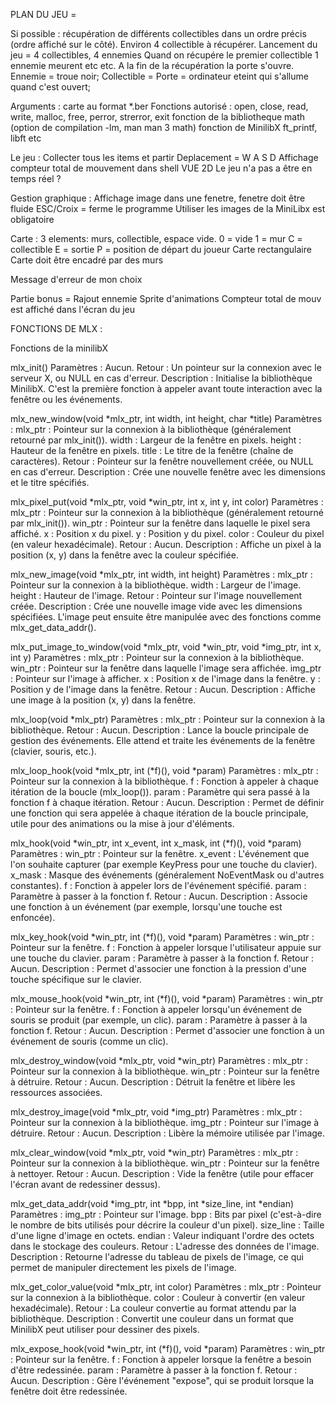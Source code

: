 PLAN DU JEU =


Si possible : récupération de différents collectibles dans un ordre précis (ordre affiché sur le côté).
Environ 4 collectible à récupérer.
Lancement du jeu = 4 collectibles, 4 ennemies
Quand on récupére le premier collectible 1 ennemie meurent etc etc. A la fin de la récupération la porte s'ouvre.
Ennemie = troue noir;
Collectible =
Porte = ordinateur eteint qui s'allume quand c'est ouvert;


Arguments : carte au format *.ber 
Fonctions autorisé :
open, close, read, write, malloc, free, perror, strerror, exit
fonction de la bibliotheque math (option de compilation -lm, man man 3 math)
fonction de MinilibX
ft_printf, libft etc 


Le jeu : 
Collecter tous les items et partir 
Deplacement = W A S D
Affichage compteur total de mouvement dans shell 
VUE 2D 
Le jeu n'a pas a être en temps réel ?

Gestion graphique : 
Affichage image dans une fenetre, fenetre doit être fluide
ESC/Croix = ferme le programme 
Utiliser les images de la MiniLibx est obligatoire 

Carte :
3 elements: murs, collectible, espace vide.
0 = vide
1 = mur
C = collectible
E = sortie
P = position de départ du joueur
Carte rectangulaire 
Carte doit être encadré par des murs

Message d'erreur de mon choix

Partie bonus =
Rajout ennemie 
Sprite d'animations
Compteur total de mouv est affiché dans l'écran du jeu

FONCTIONS DE MLX :

Fonctions de la minilibX

mlx_init()
    Paramètres : Aucun.
    Retour : Un pointeur sur la connexion avec le serveur X, ou NULL en cas d'erreur.
    Description : Initialise la bibliothèque MinilibX. C'est la première fonction à appeler avant toute interaction avec la fenêtre ou les événements.

mlx_new_window(void *mlx_ptr, int width, int height, char *title)
    Paramètres :
        mlx_ptr : Pointeur sur la connexion à la bibliothèque (généralement retourné par mlx_init()).
        width : Largeur de la fenêtre en pixels.
        height : Hauteur de la fenêtre en pixels.
        title : Le titre de la fenêtre (chaîne de caractères).
    Retour : Pointeur sur la fenêtre nouvellement créée, ou NULL en cas d'erreur.
    Description : Crée une nouvelle fenêtre avec les dimensions et le titre spécifiés.

mlx_pixel_put(void *mlx_ptr, void *win_ptr, int x, int y, int color)
    Paramètres :
        mlx_ptr : Pointeur sur la connexion à la bibliothèque (généralement retourné par mlx_init()).
        win_ptr : Pointeur sur la fenêtre dans laquelle le pixel sera affiché.
        x : Position x du pixel.
        y : Position y du pixel.
        color : Couleur du pixel (en valeur hexadécimale).
    Retour : Aucun.
    Description : Affiche un pixel à la position (x, y) dans la fenêtre avec la couleur spécifiée.

mlx_new_image(void *mlx_ptr, int width, int height)
    Paramètres :
        mlx_ptr : Pointeur sur la connexion à la bibliothèque.
        width : Largeur de l'image.
        height : Hauteur de l'image.
    Retour : Pointeur sur l'image nouvellement créée.
    Description : Crée une nouvelle image vide avec les dimensions spécifiées. L'image peut ensuite être manipulée avec des fonctions comme mlx_get_data_addr().

mlx_put_image_to_window(void *mlx_ptr, void *win_ptr, void *img_ptr, int x, int y)
    Paramètres :
        mlx_ptr : Pointeur sur la connexion à la bibliothèque.
        win_ptr : Pointeur sur la fenêtre dans laquelle l'image sera affichée.
        img_ptr : Pointeur sur l'image à afficher.
        x : Position x de l'image dans la fenêtre.
        y : Position y de l'image dans la fenêtre.
    Retour : Aucun.
    Description : Affiche une image à la position (x, y) dans la fenêtre.

mlx_loop(void *mlx_ptr)
    Paramètres :
        mlx_ptr : Pointeur sur la connexion à la bibliothèque.
    Retour : Aucun.
    Description : Lance la boucle principale de gestion des événements. Elle attend et traite les événements de la fenêtre (clavier, souris, etc.).

mlx_loop_hook(void *mlx_ptr, int (*f)(), void *param)
    Paramètres :
        mlx_ptr : Pointeur sur la connexion à la bibliothèque.
        f : Fonction à appeler à chaque itération de la boucle (mlx_loop()).
        param : Paramètre qui sera passé à la fonction f à chaque itération.
    Retour : Aucun.
    Description : Permet de définir une fonction qui sera appelée à chaque itération de la boucle principale, utile pour des animations ou la mise à jour d'éléments.

mlx_hook(void *win_ptr, int x_event, int x_mask, int (*f)(), void *param)
    Paramètres :
        win_ptr : Pointeur sur la fenêtre.
        x_event : L'événement que l'on souhaite capturer (par exemple KeyPress pour une touche du clavier).
        x_mask : Masque des événements (généralement NoEventMask ou d'autres constantes).
        f : Fonction à appeler lors de l'événement spécifié.
        param : Paramètre à passer à la fonction f.
    Retour : Aucun.
    Description : Associe une fonction à un événement (par exemple, lorsqu'une touche est enfoncée).

mlx_key_hook(void *win_ptr, int (*f)(), void *param)
    Paramètres :
        win_ptr : Pointeur sur la fenêtre.
        f : Fonction à appeler lorsque l'utilisateur appuie sur une touche du clavier.
        param : Paramètre à passer à la fonction f.
    Retour : Aucun.
    Description : Permet d'associer une fonction à la pression d'une touche spécifique sur le clavier.

mlx_mouse_hook(void *win_ptr, int (*f)(), void *param)
    Paramètres :
        win_ptr : Pointeur sur la fenêtre.
        f : Fonction à appeler lorsqu'un événement de souris se produit (par exemple, un clic).
        param : Paramètre à passer à la fonction f.
    Retour : Aucun.
    Description : Permet d'associer une fonction à un événement de souris (comme un clic).

mlx_destroy_window(void *mlx_ptr, void *win_ptr)
    Paramètres :
        mlx_ptr : Pointeur sur la connexion à la bibliothèque.
        win_ptr : Pointeur sur la fenêtre à détruire.
    Retour : Aucun.
    Description : Détruit la fenêtre et libère les ressources associées.

mlx_destroy_image(void *mlx_ptr, void *img_ptr)
    Paramètres :
        mlx_ptr : Pointeur sur la connexion à la bibliothèque.
        img_ptr : Pointeur sur l'image à détruire.
    Retour : Aucun.
    Description : Libère la mémoire utilisée par l'image.

mlx_clear_window(void *mlx_ptr, void *win_ptr)
    Paramètres :
        mlx_ptr : Pointeur sur la connexion à la bibliothèque.
        win_ptr : Pointeur sur la fenêtre à nettoyer.
    Retour : Aucun.
    Description : Vide la fenêtre (utile pour effacer l'écran avant de redessiner dessus).

mlx_get_data_addr(void *img_ptr, int *bpp, int *size_line, int *endian)
    Paramètres :
        img_ptr : Pointeur sur l'image.
        bpp : Bits par pixel (c'est-à-dire le nombre de bits utilisés pour décrire la couleur d'un pixel).
        size_line : Taille d'une ligne d'image en octets.
        endian : Valeur indiquant l'ordre des octets dans le stockage des couleurs.
    Retour : L'adresse des données de l'image.
    Description : Retourne l'adresse du tableau de pixels de l'image, ce qui permet de manipuler directement les pixels de l'image.

mlx_get_color_value(void *mlx_ptr, int color)
    Paramètres :
        mlx_ptr : Pointeur sur la connexion à la bibliothèque.
        color : Couleur à convertir (en valeur hexadécimale).
    Retour : La couleur convertie au format attendu par la bibliothèque.
    Description : Convertit une couleur dans un format que MinilibX peut utiliser pour dessiner des pixels.

mlx_expose_hook(void *win_ptr, int (*f)(), void *param)
    Paramètres :
        win_ptr : Pointeur sur la fenêtre.
        f : Fonction à appeler lorsque la fenêtre a besoin d'être redessinée.
        param : Paramètre à passer à la fonction f.
    Retour : Aucun.
    Description : Gère l'événement "expose", qui se produit lorsque la fenêtre doit être redessinée.
